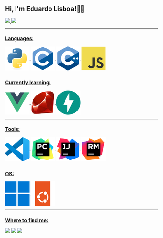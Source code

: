 ## Hi, I'm Eduardo Lisboa!👋🏻
<div>
  <a href="https://github.com/EduardoLisboa/">
  <img height="180em" src="https://github-readme-stats.vercel.app/api?username=EduardoLisboa&show_icons=true&theme=omni&include_all_commits=true&count_private=true"/>
  <img height="180em" src="https://github-readme-stats.vercel.app/api/top-langs/?username=EduardoLisboa&layout=compact&lang_count=16&theme=omni"/>
</div>

---
  
### Languages:
<div style="display: inline_block">
  <img align="center" height="80" width="80" src="https://raw.githubusercontent.com/devicons/devicon/master/icons/python/python-original.svg">
  <img align="center" height="80" width="80" src="https://raw.githubusercontent.com/devicons/devicon/master/icons/c/c-original.svg">
  <img align="center" height="80" width="80" src="https://raw.githubusercontent.com/devicons/devicon/master/icons/cplusplus/cplusplus-original.svg">
  <img align="center" height="80" width="80" src="https://raw.githubusercontent.com/devicons/devicon/refs/heads/master/icons/javascript/javascript-original.svg">
</div>

##
  
### Currently learning:
<div style="display: inline_block">
  <img align="center" height="80" width="80" src="https://raw.githubusercontent.com/devicons/devicon/master/icons/vuejs/vuejs-original.svg">
  <img align="center" height="80" width="80" src="https://raw.githubusercontent.com/devicons/devicon/master/icons/ruby/ruby-original.svg">
  <img align="center" height="80" width="80" src="https://raw.githubusercontent.com/devicons/devicon/refs/heads/master/icons/fastapi/fastapi-original.svg">
</div>

---

### Tools:
<div style="display: inline_block">
  <img align="center" height="80" width="80" src="https://raw.githubusercontent.com/devicons/devicon/master/icons/vscode/vscode-original.svg">
  <img align="center" height="80" width="80" src="https://raw.githubusercontent.com/devicons/devicon/master/icons/pycharm/pycharm-original.svg">
  <img align="center" height="80" width="80" src="https://raw.githubusercontent.com/devicons/devicon/master/icons/intellij/intellij-original.svg">
  <img align="center" height="80" width="80" src="https://raw.githubusercontent.com/devicons/devicon/master/icons/rubymine/rubymine-original.svg">
</div>
  
##
  
### OS:
<div style="display: inline_block">
  <img align="center" height="80" width="80" src="https://raw.githubusercontent.com/devicons/devicon/master/icons/windows11/windows11-original.svg">
  <img align="center" height="80" width="80" src="https://raw.githubusercontent.com/devicons/devicon/master/icons/ubuntu/ubuntu-original.svg">
</div>
 
---

### Where to find me:
<div>
  <a href="https://instagram.com/duds.lis" target="_blank"><img src="https://img.shields.io/badge/-Instagram-%23E4405F?style=for-the-badge&logo=instagram&logoColor=white" target="_blank"></a>
  <a href = "mailto:eduardo.lisboa@edge.ufal.br"><img src="https://img.shields.io/badge/-Gmail-%23333?style=for-the-badge&logo=gmail&logoColor=white" target="_blank"></a>
  <a href="https://www.linkedin.com/in/eduardo-antonio-de-lucena-lisboa/" target="_blank"><img src="https://img.shields.io/badge/-LinkedIn-%230077B5?style=for-the-badge&logo=linkedin&logoColor=white" target="_blank"></a>  
</div>
  

